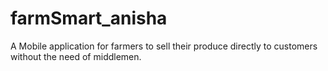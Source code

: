 # farmSmart_anisha
A Mobile application for farmers to sell their produce directly to customers without the need of middlemen.
